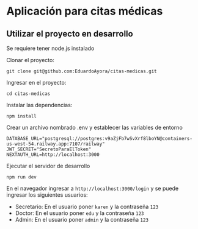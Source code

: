 # Aplicación para citas médicas

## Utilizar el proyecto en desarrollo

Se requiere tener node.js instalado

Clonar el proyecto:

```
git clone git@github.com:EduardoAyora/citas-medicas.git
```

Ingresar en el proyecto:

```
cd citas-medicas
```

Instalar las dependencias:

```
npm install
```

Crear un archivo nombrado .env y establecer las variables de entorno

```
DATABASE_URL="postgresql://postgres:v9aZjFb7wSvXrf8lboYN@containers-us-west-54.railway.app:7107/railway"
JWT_SECRET="SecretoParaElToken"
NEXTAUTH_URL=http://localhost:3000
```

Ejecutar el servidor de desarrollo

```
npm run dev
```

En el navegador ingresar a `http://localhost:3000/login` y se puede ingresar los siguientes usuarios:

* Secretario: En el usuario poner `karen` y la contraseña `123`
* Doctor: En el usuario poner `edu` y la contraseña `123`
* Admin: En el usuario poner `admin` y la contraseña `123`
